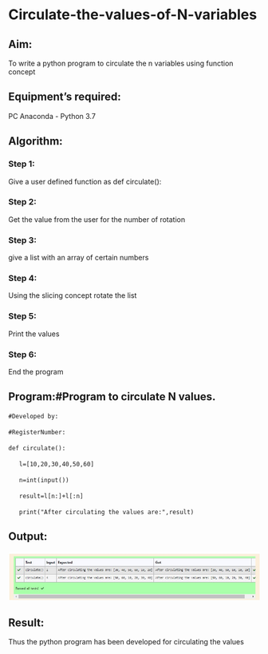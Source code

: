 # Circulate-the-values-of-N-variables
## Aim:
To write a python program to circulate the n variables using function concept
## Equipment’s required:
PC
Anaconda - Python 3.7
## Algorithm: 
### Step 1: 
Give a user defined function as def circulate():
### Step 2: 
Get the value from the user for the number of rotation
### Step 3: 
give a list with an array of certain numbers
### Step 4: 
Using the slicing concept rotate the list
### Step 5:
Print the values 
### Step 6: 
End the program
## Program:#Program to circulate N values.
```
#Developed by: 

#RegisterNumber:

def circulate():

   l=[10,20,30,40,50,60]

   n=int(input())

   result=l[n:]+l[:n]

   print("After circulating the values are:",result)
```
## Output:

![OUTPUT](./CIRCULATE.jpeg)

## Result:
Thus the python program has been developed for circulating the values

